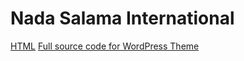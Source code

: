 # Nada Salama International

[HTML](https://github.com/jujungwalida/nadasalama/tree/main/theme)
[Full source code for WordPress Theme](https://github.com/jujungwalida/nadasalama/tree/main/wp-theme)
